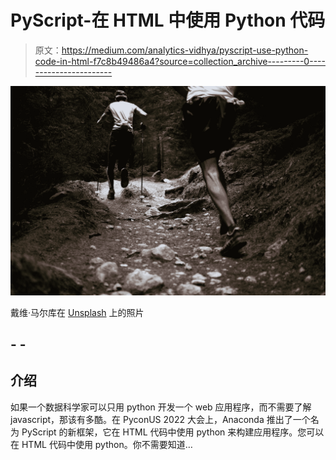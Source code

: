 # PyScript-在 HTML 中使用 Python 代码

> 原文：<https://medium.com/analytics-vidhya/pyscript-use-python-code-in-html-f7c8b49486a4?source=collection_archive---------0----------------------->

![](img/368bce32cdc278cc408d6002b9d57d35.png)

戴维·马尔库在 [Unsplash](https://unsplash.com?utm_source=medium&utm_medium=referral) 上的照片

## <py-script>- <py-env>-</py-env></py-script>

## 介绍

如果一个数据科学家可以只用 python 开发一个 web 应用程序，而不需要了解 javascript，那该有多酷。在 PyconUS 2022 大会上，Anaconda 推出了一个名为 PyScript 的新框架，它在 HTML 代码中使用 python 来构建应用程序。您可以在 HTML 代码中使用 python。你不需要知道…